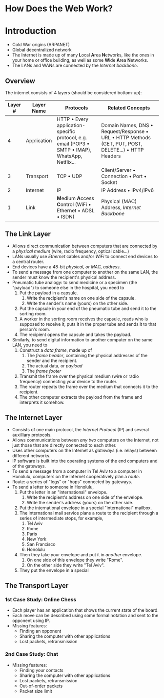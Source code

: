# How Does the Web Work?

# Introduction

-   Cold War origins (ARPANET)
-   Global decentralized network
-   The Internet is made up of many **L**ocal **A**rea **N**etworks, like the ones in your home or office building, as well as some **W**ide **A**rea **N**etworks.
-   The LANs and WANs are connected by the _Internet backbone_.

## Overview

The internet consists of 4 layers (should be considered bottom-up):

| Layer # | Layer Name  | Protocols                                                                                                        | Related Concepts                                                                                                         |
| ------- | ----------- | ---------------------------------------------------------------------------------------------------------------- | ------------------------------------------------------------------------------------------------------------------------ |
| 4       | Application | HTTP &bull; Every application-specific protocol, e.g. email (POP3 &bull; SMTP &bull; IMAP), WhatsApp, Netflix... | Domain Names, DNS &bull; Request/Response &bull; URL &bull; HTTP Methods (GET, PUT, POST, DELETE...) &bull; HTTP Headers |
| 3       | Transport   | TCP &bull; UDP                                                                                                   | Client/Server &bull; Connection &bull; Port &bull; Socket                                                                |
| 2       | Internet    | IP                                                                                                               | IP Address &bull; IPv4/IPv6                                                                                              |
| 1       | Link        | **M**edium **A**ccess **C**ontrol (WiFi &bull; Ethernet &bull; ADSL &bull; ISDN)                                 | Physical (MAC) Address, _Internet Backbone_                                                                              |

## The Link Layer

-   Allows direct communication between computers that are connected by a _physical medium_ (wire, radio frequency, optical cable...)
-   LANs usually use _Ethernet_ cables and/or _WiFi_ to connect end devices to a central router.
-   End devices have a 48-bit _physical, or MAC, address_.
-   To send a message from one computer to another on the same LAN, the sender must know the recipient's physical address.
-   Pneumatic tube analogy: to send medicine or a specimen (the "payload") to someone else in the hospital, you need to
    1.  Put the payload in a capsule.
        1.  Write the recipient's name on one side of the capsule.
        1.  Write the sender's name (yours) on the other side.
    1.  Put the capsule in your end of the pneumatic tube and send it to the sorting room.
    1.  A worker in the sorting room receives the capsule, reads who is supposed to receive it, puts it in the proper tube and sends it to that person's room.
    1.  The recipient opens the capsule and takes the payload.
-   Similarly, to send digital information to another computer on the same LAN, you need to
    1.  Construct a _data frame_, made up of
        1.  The _frame header_, containing the physical addresses of the sender and the recipient.
        1.  The actual data, or _payload_
        1.  The _frame footer_
    1.  Transmit the frame over the physical medium (wire or radio frequency) connecting your device to the router.
    1.  The router repeats the frame over the medium that connects it to the recipient.
    1.  The other computer extracts the payload from the frame and interprets it somehow.

## The Internet Layer

-   Consists of one main protocol, the _Internet Protocol_ (IP) and several auxilliary protocols.
-   Allows communications between _any two_ computers on the Internet, not just those that are directly connected to each other.
-   Uses other computers on the Internet as _gateways_ (i.e. relays) between different networks.
-   IP software is built into the operating systems of the end computers and of the gateways.
-   To send a message from a computer in Tel Aviv to a computer in Honolulu, computers on the Internet cooperatively plan a _route_.
-   Route: a series of "legs" or "hops" connected by gateways.
-   To send a letter to someone in Honolulu,
    1. Put the letter in an "international" envelope.
        1. Write the recipient's address on one side of the envelope.
        1. Write the sender's address (yours) on the other side.
    1. Put the international envelope in a special "international" mailbox.
    1. The international mail service plans a route to the recipient through a series of intermediate stops, for example,
        1. Tel Aviv
        1. Rome
        1. Paris
        1. New York
        1. San Francisco
        1. Honolulu
    1. Then they take your envelope and put it in _another_ envelope.
        1. On one side of this envelope they write "Rome".
        1. On the other side they write "Tel Aviv".
    1. They put the envelope in a special

## The Transport Layer

### 1st Case Study: Online Chess

-   Each player has an application that shows the current state of the board.
-   Each move can be described using some formal notation and sent to the opponent using IP.
-   Missing features:
    -   Finding an opponent
    -   Sharing the computer with other applications
    -   Lost packets, retransmission

### 2nd Case Study: Chat

-   Missing features:
    -   Finding your contacts
    -   Sharing the computer with other applications
    -   Lost packets, retransmission
    -   Out-of-order packets
    -   Packet size limit
